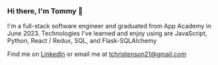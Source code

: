 ### Hi there, I'm Tommy 👋

I'm a full-stack software engineer and graduated from App Academy in June 2023. Technologies I've learned and enjoy using are JavaScript, Python, React / Redux, SQL, and Flask-SQLAlchemy

Find me on <a href="https://www.linkedin.com/in/tommychristenson/">LinkedIn</a> or email me at tchristenson21@gmail.com

<!-- <div id="header" align="center">
  <img src="https://media.giphy.com/media/M9gbBd9nbDrOTu1Mqx/giphy.gif" width="100"/>
</div> -->

<!--
**tchristenson/tchristenson** is a ✨ _special_ ✨ repository because its `README.md` (this file) appears on your GitHub profile.

Here are some ideas to get you started:

- 🔭 I’m currently working on ...
- 🌱 I’m currently learning ...
- 👯 I’m looking to collaborate on ...
- 🤔 I’m looking for help with ...
- 💬 Ask me about ...
- 📫 How to reach me: ...
- 😄 Pronouns: ...
- ⚡ Fun fact: ...
-->
